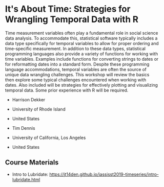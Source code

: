 # It's About Time: Strategies for Wrangling Temporal Data with R

Time measurement variables often play a fundamental role in social science data analysis. To accommodate this, statistical software typically includes a data type specifically for temporal variables to allow for proper ordering and time-specific measurement. In addition to these data types, statistical programming languages also provide a variety of functions for working with time variables. Examples include functions for converting strings to dates or for reformatting dates into a standard form. Despite these programming language accommodations, temporal variables are often the source of unique data wrangling challenges. This workshop will review the basics then explore some typical challenges encountered when working with dates. Also included will be strategies for effectively plotting and visualizing temporal data. Some prior experience with R will be required.

* Harrison Dekker
* University of Rhode Island
* United States

* Tim Dennis
* University of California, Los Angeles
* United States

## Course Materials 

* Intro to Lubridate:  <https://jt14den.github.io/iassisst2019-timeseries/intro-lubridate.html>


